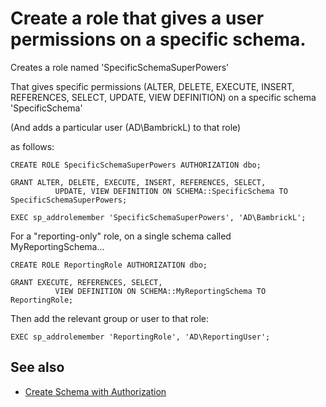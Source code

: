 # Create a role that gives a user permissions on a specific schema.

Creates a role named 'SpecificSchemaSuperPowers'

That gives specific permissions (ALTER, DELETE, EXECUTE, INSERT, REFERENCES, SELECT, UPDATE, VIEW DEFINITION) on a specific schema 'SpecificSchema' 

(And adds a particular user (AD\BambrickL) to that role)

as follows:

    CREATE ROLE SpecificSchemaSuperPowers AUTHORIZATION dbo;

    GRANT ALTER, DELETE, EXECUTE, INSERT, REFERENCES, SELECT,
              UPDATE, VIEW DEFINITION ON SCHEMA::SpecificSchema TO SpecificSchemaSuperPowers;

    EXEC sp_addrolemember 'SpecificSchemaSuperPowers', 'AD\BambrickL';


For a "reporting-only" role, on a single schema called MyReportingSchema...


    CREATE ROLE ReportingRole AUTHORIZATION dbo;

    GRANT EXECUTE, REFERENCES, SELECT,
              VIEW DEFINITION ON SCHEMA::MyReportingSchema TO ReportingRole;


Then add the relevant group or user to that role:


    EXEC sp_addrolemember 'ReportingRole', 'AD\ReportingUser';



## See also

- [Create Schema with Authorization](Create_Schema_Authorization.md)